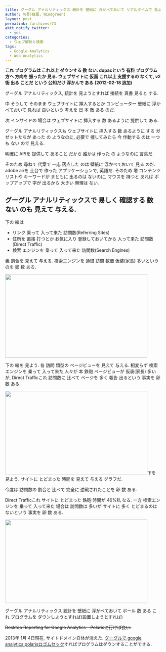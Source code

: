 ```yaml
---
title: グーグル アナルリティックス 統計を 壁紙に 浮かべておいて リアルタイムで 見よう
author: 녹풍(綠風, Windgreen)
layout: post
permalink: /archives/73
aktt_notify_twitter:
  - yes
categories:
  - ウェブ解析と検索
tags:
  - Google Analytics
  - Web Analytics
---
```

**これ プログラムは これ以上 ダウンする 数 ない. dopacという 有料 プログラム方へ 方向を 振ったか 見る. ウェブサイトに 仮面 これ以上 支援するの なくて, v2街 出る ことだ という 公知だけ 浮かんで ある.(2012-02-18 追加)**

グーグル アナルリティックス, 統計を 見ようとすれば 接続を 真書 見ると する.

中 そうして そのまま ウェブサイトに 挿入するとか コンピューター 壁紙に 浮かべておいて 見れば 良いという 考えを 日 本 敵 ある のだ.

次 インサイドの 場合は ウェブサイトに 挿入する 数 あるように 提供して ある.

グーグル アナルリティックスも ウェブサイトに 挿入する 数 あるように する ガゼットたちが あった の ようなのに, 必要で 捜してみたら 今 作動する のは 一つも ない ので 見える.

明確に APIを 提供して あること だから 誰かは 作った の ようなのに 言葉だ.

そのため 尋ねて 代案で 一応 落点した のは 壁紙に 浮かべておいて 見る のだ. adobe airを 土台で 作った アプリケーションで, 英語だ. そのため 塔 コンテンツ リストや キーワードが まともに 出るのは ないのに, マウスを 持つと あれば ポップアップで 字が 出るから 大きい 無理は ない.

## グーグル アナルリティックスで 易しく 確認する 数 ない のも 見えて 与える.

下の 絵は

*   リンク 乗って 入って来た 訪問数(Referring Sites)
*   住所を 直接 打つとか お気に入り 登録しておいてから 入って来た 訪問数(Direct Traffic)
*   検索 エンジンを 乗って 入って来た 訪問数(Search Engines)

義 割合を 見えて 与える. 検索エンジンを 通恨 訪問 数価 仮装(家長) 多いという のを 卵 数 ある.

<img class="aligncenter" alt="" src="http://dl.dropboxusercontent.com/u/15546257/blog/mytory/old-images/1/cfile25.uf.114FA5474D4BC8702B406A.jpg" width="460" height="270" />

下の 絵を 見よう. 各 訪問 類型の ページビューを 見えて 与える. 相変らず 検索 エンジンを 乗って 入って来た 人々が 本 鉄砲 ページビューが 仮装(家長) 多いが, Direct Trafficこれ 訪問数に 比べて ページを 多く 報告 出るという 事実を 卵 数 ある.

<img class="aligncenter" alt="" src="http://dl.dropboxusercontent.com/u/15546257/blog/mytory/old-images/1/cfile9.uf.131179594D4BC86F1B575E.jpg" width="460" height="270" />下を 見よう. サイトに とどまった 時間を 見えて 与える グラフだ.

今度は 訪問数の 割合と 比べて 完全に 逆戦されたことを 卵 数 ある.

Direct Trafficこれ サイトに とどまった 鉄砲 時間が 46%私 なる. 一方 検索エンジンを 乗って 入って来た 場合は 訪問数は 多いが サイトに 多く とどまるのは ないという 事実を 卵 数 ある.

<img class="aligncenter" alt="" src="http://dl.dropboxusercontent.com/u/15546257/blog/mytory/old-images/1/cfile25.uf.163F1F4A4D4BC86F30E3F8.jpg" width="460" height="270" />

グーグル アナルリティックス 統計を 壁紙に 浮かべておいて ボール 数 ある これ プログラムを ダウンしようとすれば(設置しようとすれば)

<del>Desktop Reporting for Google Analytics &#8211; Polarisに行けば良い.</del>

2013年 1月 4日現在, サイトドメイン自体が消えた. [グーグルで google analytics polarisロゴムセック][1]すればプログラムはダウンすることができる.

 [1]: https://www.google.com/search?q=google+analytics+polaris&aq=f&oq=google+analytics+polaris&aqs=chrome.0.57j0l3j62l2.5800&sugexp=chrome,mod=5&sourceid=chrome&ie=UTF-8